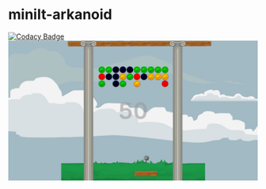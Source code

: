 # miniIt-arkanoid
[![Codacy Badge](https://app.codacy.com/project/badge/Grade/e820d3f27dca464f8364e00bb2dca396)](https://www.codacy.com/gh/michaellux/miniIt-arkanoid/dashboard?utm_source=github.com&amp;utm_medium=referral&amp;utm_content=michaellux/miniIt-arkanoid&amp;utm_campaign=Badge_Grade)
![Результат работы](./screenshot.jpg)
